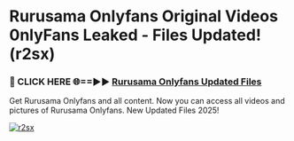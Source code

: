 # Rurusama Onlyfans Original Videos 0nlyFans Leaked - Files Updated! (r2sx)

<h3>🔴 CLICK HERE 🌐==►► <a href="https://tinyurl.com/ehrbuxhb" rel="nofollow">Rurusama Onlyfans Updated Files</a></h3>

Get Rurusama Onlyfans and all content. Now you can access all videos and pictures of Rurusama Onlyfans. New Updated Files 2025!

[![r2sx](https://i.imgur.com/lVYEuWS.gif)](https://tinyurl.com/ehrbuxhb)
